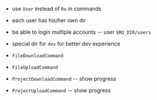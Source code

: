 - use `User` instead of `Ro` in commands
- each user has his/her own dir

- be able to login multiple accounts -- user `$RO_DIR/users`

- special dir for `dev` for better dev experience

- `FileDownloadCommand`
- `FileUploadCommand`

- `ProjectDownloadCommand` -- show progress
- `ProjectUploadCommand` -- show progress
